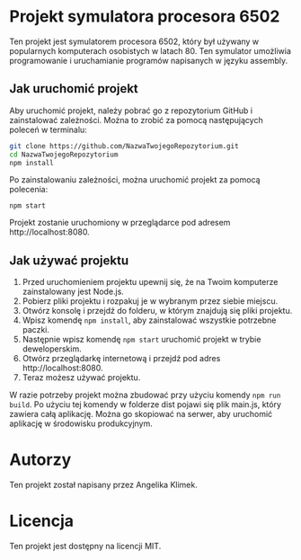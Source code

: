 # Projekt symulatora procesora 6502
Ten projekt jest symulatorem procesora 6502, który był używany w popularnych komputerach osobistych w latach 80. Ten symulator umożliwia programowanie i uruchamianie programów napisanych w języku assembly.

## Jak uruchomić projekt
Aby uruchomić projekt, należy pobrać go z repozytorium GitHub i zainstalować zależności. Można to zrobić za pomocą następujących poleceń w terminalu:

```bash
git clone https://github.com/NazwaTwojegoRepozytorium.git
cd NazwaTwojegoRepozytorium
npm install
```
Po zainstalowaniu zależności, można uruchomić projekt za pomocą polecenia:

```
npm start
```

Projekt zostanie uruchomiony w przeglądarce pod adresem http://localhost:8080.

## Jak używać projektu
1. Przed uruchomieniem projektu upewnij się, że na Twoim komputerze zainstalowany jest Node.js.
2. Pobierz pliki projektu i rozpakuj je w wybranym przez siebie miejscu.
3. Otwórz konsolę i przejdź do folderu, w którym znajdują się pliki projektu.
4. Wpisz komendę `npm install`, aby zainstalować wszystkie potrzebne paczki.
5. Następnie wpisz komendę `npm start` uruchomić projekt w trybie deweloperskim.
6. Otwórz przeglądarkę internetową i przejdź pod adres http://localhost:8080.
7. Teraz możesz używać projektu.

W razie potrzeby projekt można zbudować przy użyciu komendy `npm run build`. Po użyciu tej komendy w folderze dist pojawi się plik main.js, który zawiera całą aplikację. Można go skopiować na serwer, aby uruchomić aplikację w środowisku produkcyjnym.

#  Autorzy
Ten projekt został napisany przez Angelika Klimek.

# Licencja
Ten projekt jest dostępny na licencji MIT.